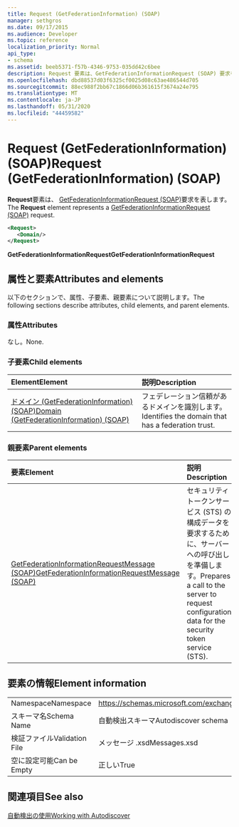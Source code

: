 ```yaml
---
title: Request (GetFederationInformation) (SOAP)
manager: sethgros
ms.date: 09/17/2015
ms.audience: Developer
ms.topic: reference
localization_priority: Normal
api_type:
- schema
ms.assetid: beeb5371-f57b-4346-9753-035dd42c6bee
description: Request 要素は、GetFederationInformationRequest (SOAP) 要求を表します。
ms.openlocfilehash: dbd88537d03f6325cf0025d08c63ae486544d705
ms.sourcegitcommit: 88ec988f2bb67c1866d06b361615f3674a24e795
ms.translationtype: MT
ms.contentlocale: ja-JP
ms.lasthandoff: 05/31/2020
ms.locfileid: "44459582"
---
```

# <a name="request-getfederationinformation-soap"></a><span data-ttu-id="6a24d-103">Request (GetFederationInformation) (SOAP)</span><span class="sxs-lookup"><span data-stu-id="6a24d-103">Request (GetFederationInformation) (SOAP)</span></span>

<span data-ttu-id="6a24d-104">**Request**要素は、 [GetFederationInformationRequest (SOAP)](getfederationinformationrequest-soap.md)要求を表します。</span><span class="sxs-lookup"><span data-stu-id="6a24d-104">The **Request** element represents a [GetFederationInformationRequest (SOAP)](getfederationinformationrequest-soap.md) request.</span></span> 
  
```XML
<Request>
   <Domain/>
</Request>
```

 <span data-ttu-id="6a24d-105">**GetFederationInformationRequest**</span><span class="sxs-lookup"><span data-stu-id="6a24d-105">**GetFederationInformationRequest**</span></span>
## <a name="attributes-and-elements"></a><span data-ttu-id="6a24d-106">属性と要素</span><span class="sxs-lookup"><span data-stu-id="6a24d-106">Attributes and elements</span></span>

<span data-ttu-id="6a24d-107">以下のセクションで、属性、子要素、親要素について説明します。</span><span class="sxs-lookup"><span data-stu-id="6a24d-107">The following sections describe attributes, child elements, and parent elements.</span></span>
  
### <a name="attributes"></a><span data-ttu-id="6a24d-108">属性</span><span class="sxs-lookup"><span data-stu-id="6a24d-108">Attributes</span></span>

<span data-ttu-id="6a24d-109">なし。</span><span class="sxs-lookup"><span data-stu-id="6a24d-109">None.</span></span>
  
### <a name="child-elements"></a><span data-ttu-id="6a24d-110">子要素</span><span class="sxs-lookup"><span data-stu-id="6a24d-110">Child elements</span></span>

|<span data-ttu-id="6a24d-111">**Element**</span><span class="sxs-lookup"><span data-stu-id="6a24d-111">**Element**</span></span>|<span data-ttu-id="6a24d-112">**説明**</span><span class="sxs-lookup"><span data-stu-id="6a24d-112">**Description**</span></span>|
|:-----|:-----|
|[<span data-ttu-id="6a24d-113">ドメイン (GetFederationInformation) (SOAP)</span><span class="sxs-lookup"><span data-stu-id="6a24d-113">Domain (GetFederationInformation) (SOAP)</span></span>](domain-getfederationinformationsoap.md) <br/> |<span data-ttu-id="6a24d-114">フェデレーション信頼があるドメインを識別します。</span><span class="sxs-lookup"><span data-stu-id="6a24d-114">Identifies the domain that has a federation trust.</span></span>  <br/> |
   
### <a name="parent-elements"></a><span data-ttu-id="6a24d-115">親要素</span><span class="sxs-lookup"><span data-stu-id="6a24d-115">Parent elements</span></span>

|<span data-ttu-id="6a24d-116">**要素**</span><span class="sxs-lookup"><span data-stu-id="6a24d-116">**Element**</span></span>|<span data-ttu-id="6a24d-117">**説明**</span><span class="sxs-lookup"><span data-stu-id="6a24d-117">**Description**</span></span>|
|:-----|:-----|
|[<span data-ttu-id="6a24d-118">GetFederationInformationRequestMessage (SOAP)</span><span class="sxs-lookup"><span data-stu-id="6a24d-118">GetFederationInformationRequestMessage (SOAP)</span></span>](getfederationinformationrequestmessage-soap.md) <br/> |<span data-ttu-id="6a24d-119">セキュリティトークンサービス (STS) の構成データを要求するために、サーバーへの呼び出しを準備します。</span><span class="sxs-lookup"><span data-stu-id="6a24d-119">Prepares a call to the server to request configuration data for the security token service (STS).</span></span>  <br/> |
   
## <a name="element-information"></a><span data-ttu-id="6a24d-120">要素の情報</span><span class="sxs-lookup"><span data-stu-id="6a24d-120">Element information</span></span>

|||
|:-----|:-----|
|<span data-ttu-id="6a24d-121">Namespace</span><span class="sxs-lookup"><span data-stu-id="6a24d-121">Namespace</span></span>  <br/> |https://schemas.microsoft.com/exchange/2010/Autodiscover  <br/> |
|<span data-ttu-id="6a24d-122">スキーマ名</span><span class="sxs-lookup"><span data-stu-id="6a24d-122">Schema Name</span></span>  <br/> |<span data-ttu-id="6a24d-123">自動検出スキーマ</span><span class="sxs-lookup"><span data-stu-id="6a24d-123">Autodiscover schema</span></span>  <br/> |
|<span data-ttu-id="6a24d-124">検証ファイル</span><span class="sxs-lookup"><span data-stu-id="6a24d-124">Validation File</span></span>  <br/> |<span data-ttu-id="6a24d-125">メッセージ .xsd</span><span class="sxs-lookup"><span data-stu-id="6a24d-125">Messages.xsd</span></span>  <br/> |
|<span data-ttu-id="6a24d-126">空に設定可能</span><span class="sxs-lookup"><span data-stu-id="6a24d-126">Can be Empty</span></span>  <br/> |<span data-ttu-id="6a24d-127">正しい</span><span class="sxs-lookup"><span data-stu-id="6a24d-127">True</span></span>  <br/> |
   
## <a name="see-also"></a><span data-ttu-id="6a24d-128">関連項目</span><span class="sxs-lookup"><span data-stu-id="6a24d-128">See also</span></span>



[<span data-ttu-id="6a24d-129">自動検出の使用</span><span class="sxs-lookup"><span data-stu-id="6a24d-129">Working with Autodiscover</span></span>](https://msdn.microsoft.com/library/39726b67-2eb2-451b-9307-cfd0b518b55c%28Office.15%29.aspx)

